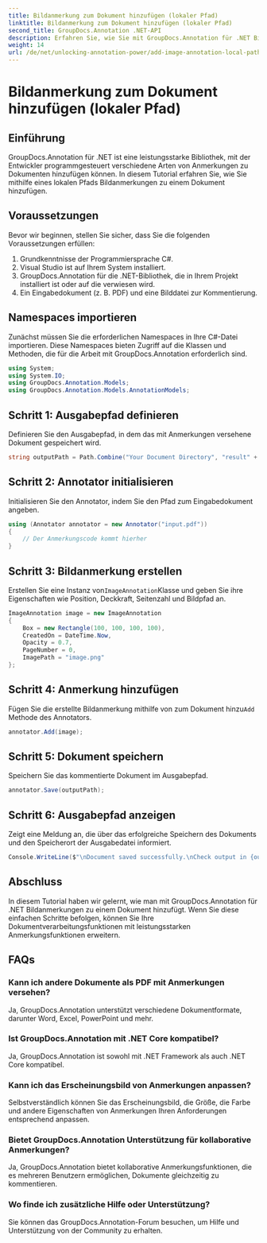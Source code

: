 ```yaml
---
title: Bildanmerkung zum Dokument hinzufügen (lokaler Pfad)
linktitle: Bildanmerkung zum Dokument hinzufügen (lokaler Pfad)
second_title: GroupDocs.Annotation .NET-API
description: Erfahren Sie, wie Sie mit GroupDocs.Annotation für .NET Bildanmerkungen zu Dokumenten hinzufügen. Erweitern Sie die Möglichkeiten der Dokumentenverarbeitung ganz einfach.
weight: 14
url: /de/net/unlocking-annotation-power/add-image-annotation-local-path/
---
```


# Bildanmerkung zum Dokument hinzufügen (lokaler Pfad)

## Einführung
GroupDocs.Annotation für .NET ist eine leistungsstarke Bibliothek, mit der Entwickler programmgesteuert verschiedene Arten von Anmerkungen zu Dokumenten hinzufügen können. In diesem Tutorial erfahren Sie, wie Sie mithilfe eines lokalen Pfads Bildanmerkungen zu einem Dokument hinzufügen.
## Voraussetzungen
Bevor wir beginnen, stellen Sie sicher, dass Sie die folgenden Voraussetzungen erfüllen:
1. Grundkenntnisse der Programmiersprache C#.
2. Visual Studio ist auf Ihrem System installiert.
3. GroupDocs.Annotation für die .NET-Bibliothek, die in Ihrem Projekt installiert ist oder auf die verwiesen wird.
4. Ein Eingabedokument (z. B. PDF) und eine Bilddatei zur Kommentierung.
## Namespaces importieren
Zunächst müssen Sie die erforderlichen Namespaces in Ihre C#-Datei importieren. Diese Namespaces bieten Zugriff auf die Klassen und Methoden, die für die Arbeit mit GroupDocs.Annotation erforderlich sind.
```csharp
using System;
using System.IO;
using GroupDocs.Annotation.Models;
using GroupDocs.Annotation.Models.AnnotationModels;
```

## Schritt 1: Ausgabepfad definieren
Definieren Sie den Ausgabepfad, in dem das mit Anmerkungen versehene Dokument gespeichert wird.
```csharp
string outputPath = Path.Combine("Your Document Directory", "result" + Path.GetExtension("input.pdf"));
```
## Schritt 2: Annotator initialisieren
Initialisieren Sie den Annotator, indem Sie den Pfad zum Eingabedokument angeben.
```csharp
using (Annotator annotator = new Annotator("input.pdf"))
{
    // Der Anmerkungscode kommt hierher
}
```
## Schritt 3: Bildanmerkung erstellen
 Erstellen Sie eine Instanz von`ImageAnnotation`Klasse und geben Sie ihre Eigenschaften wie Position, Deckkraft, Seitenzahl und Bildpfad an.
```csharp
ImageAnnotation image = new ImageAnnotation
{
    Box = new Rectangle(100, 100, 100, 100),
    CreatedOn = DateTime.Now,
    Opacity = 0.7,
    PageNumber = 0,
    ImagePath = "image.png"
};
```
## Schritt 4: Anmerkung hinzufügen
 Fügen Sie die erstellte Bildanmerkung mithilfe von zum Dokument hinzu`Add` Methode des Annotators.
```csharp
annotator.Add(image);
```
## Schritt 5: Dokument speichern
Speichern Sie das kommentierte Dokument im Ausgabepfad.
```csharp
annotator.Save(outputPath);
```
## Schritt 6: Ausgabepfad anzeigen
Zeigt eine Meldung an, die über das erfolgreiche Speichern des Dokuments und den Speicherort der Ausgabedatei informiert.
```csharp
Console.WriteLine($"\nDocument saved successfully.\nCheck output in {outputPath}.");
```

## Abschluss
In diesem Tutorial haben wir gelernt, wie man mit GroupDocs.Annotation für .NET Bildanmerkungen zu einem Dokument hinzufügt. Wenn Sie diese einfachen Schritte befolgen, können Sie Ihre Dokumentverarbeitungsfunktionen mit leistungsstarken Anmerkungsfunktionen erweitern.
## FAQs
### Kann ich andere Dokumente als PDF mit Anmerkungen versehen?
Ja, GroupDocs.Annotation unterstützt verschiedene Dokumentformate, darunter Word, Excel, PowerPoint und mehr.
### Ist GroupDocs.Annotation mit .NET Core kompatibel?
Ja, GroupDocs.Annotation ist sowohl mit .NET Framework als auch .NET Core kompatibel.
### Kann ich das Erscheinungsbild von Anmerkungen anpassen?
Selbstverständlich können Sie das Erscheinungsbild, die Größe, die Farbe und andere Eigenschaften von Anmerkungen Ihren Anforderungen entsprechend anpassen.
### Bietet GroupDocs.Annotation Unterstützung für kollaborative Anmerkungen?
Ja, GroupDocs.Annotation bietet kollaborative Anmerkungsfunktionen, die es mehreren Benutzern ermöglichen, Dokumente gleichzeitig zu kommentieren.
### Wo finde ich zusätzliche Hilfe oder Unterstützung?
Sie können das GroupDocs.Annotation-Forum besuchen, um Hilfe und Unterstützung von der Community zu erhalten.
